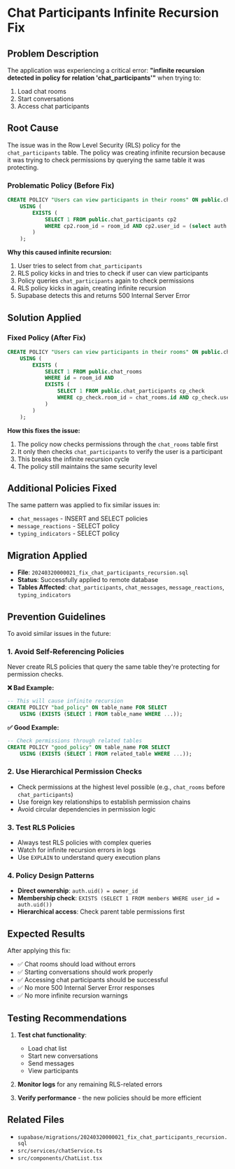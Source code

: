 # Chat Participants Infinite Recursion Fix

## Problem Description

The application was experiencing a critical error: **"infinite recursion detected in policy for relation 'chat_participants'"** when trying to:

1. Load chat rooms
2. Start conversations
3. Access chat participants

## Root Cause

The issue was in the Row Level Security (RLS) policy for the `chat_participants` table. The policy was creating infinite recursion because it was trying to check permissions by querying the same table it was protecting.

### Problematic Policy (Before Fix)

```sql
CREATE POLICY "Users can view participants in their rooms" ON public.chat_participants FOR SELECT
    USING (
        EXISTS (
            SELECT 1 FROM public.chat_participants cp2
            WHERE cp2.room_id = room_id AND cp2.user_id = (select auth.uid())
        )
    );
```

**Why this caused infinite recursion:**
1. User tries to select from `chat_participants`
2. RLS policy kicks in and tries to check if user can view participants
3. Policy queries `chat_participants` again to check permissions
4. RLS policy kicks in again, creating infinite recursion
5. Supabase detects this and returns 500 Internal Server Error

## Solution Applied

### Fixed Policy (After Fix)

```sql
CREATE POLICY "Users can view participants in their rooms" ON public.chat_participants FOR SELECT
    USING (
        EXISTS (
            SELECT 1 FROM public.chat_rooms
            WHERE id = room_id AND 
            EXISTS (
                SELECT 1 FROM public.chat_participants cp_check
                WHERE cp_check.room_id = chat_rooms.id AND cp_check.user_id = (select auth.uid())
            )
        )
    );
```

**How this fixes the issue:**
1. The policy now checks permissions through the `chat_rooms` table first
2. It only then checks `chat_participants` to verify the user is a participant
3. This breaks the infinite recursion cycle
4. The policy still maintains the same security level

## Additional Policies Fixed

The same pattern was applied to fix similar issues in:

- `chat_messages` - INSERT and SELECT policies
- `message_reactions` - SELECT policy  
- `typing_indicators` - SELECT policy

## Migration Applied

- **File**: `20240320000021_fix_chat_participants_recursion.sql`
- **Status**: Successfully applied to remote database
- **Tables Affected**: `chat_participants`, `chat_messages`, `message_reactions`, `typing_indicators`

## Prevention Guidelines

To avoid similar issues in the future:

### 1. Avoid Self-Referencing Policies
Never create RLS policies that query the same table they're protecting for permission checks.

**❌ Bad Example:**
```sql
-- This will cause infinite recursion
CREATE POLICY "bad_policy" ON table_name FOR SELECT
    USING (EXISTS (SELECT 1 FROM table_name WHERE ...));
```

**✅ Good Example:**
```sql
-- Check permissions through related tables
CREATE POLICY "good_policy" ON table_name FOR SELECT
    USING (EXISTS (SELECT 1 FROM related_table WHERE ...));
```

### 2. Use Hierarchical Permission Checks
- Check permissions at the highest level possible (e.g., `chat_rooms` before `chat_participants`)
- Use foreign key relationships to establish permission chains
- Avoid circular dependencies in permission logic

### 3. Test RLS Policies
- Always test RLS policies with complex queries
- Watch for infinite recursion errors in logs
- Use `EXPLAIN` to understand query execution plans

### 4. Policy Design Patterns
- **Direct ownership**: `auth.uid() = owner_id`
- **Membership check**: `EXISTS (SELECT 1 FROM members WHERE user_id = auth.uid())`
- **Hierarchical access**: Check parent table permissions first

## Expected Results

After applying this fix:
- ✅ Chat rooms should load without errors
- ✅ Starting conversations should work properly
- ✅ Accessing chat participants should be successful
- ✅ No more 500 Internal Server Error responses
- ✅ No more infinite recursion warnings

## Testing Recommendations

1. **Test chat functionality**:
   - Load chat list
   - Start new conversations
   - Send messages
   - View participants

2. **Monitor logs** for any remaining RLS-related errors

3. **Verify performance** - the new policies should be more efficient

## Related Files

- `supabase/migrations/20240320000021_fix_chat_participants_recursion.sql`
- `src/services/chatService.ts`
- `src/components/ChatList.tsx` 